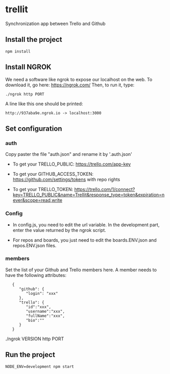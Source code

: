 # trellit
Synchronization app between Trello and Github

## Install the project

`npm install`

## Install NGROK

We need a software like ngrok to expose our localhost on the web. To download it, go here: https://ngrok.com/
Then, to run it, type:

`./ngrok http PORT`

A line like this one should be printed:

`http://937aba9e.ngrok.io -> localhost:3000`

## Set configuration

### auth
Copy paster the file "auth.json" and rename it by '.auth.json'

- To get your TRELLO_PUBLIC: https://trello.com/app-key

- To get your GITHUB_ACCESS_TOKEN: https://github.com/settings/tokens with repo rights

- To get your TRELLO_TOKEN: https://trello.com/1/connect?key=TRELLO_PUBLIC&name=Trellit&response_type=token&expiration=never&scope=read,write

### Config

- In config.js, you need to edit the url variable. In the development part, enter the value returned by the ngrok script.

- For repos and boards, you just need to edit the boards.ENV.json and repos.ENV.json files.


### members
Set the list of your Github and Trello members here. A member needs to have the following attributes:

```
   {
      "github": {
         "login": "xxx"
      },
      "trello": {  
         "id":"xxx",
         "username":"xxx",
         "fullName":"xxx",
         "bio":""
      }
   }
```

./ngrok VERSION http PORT



## Run the project

`NODE_ENV=development npm start`
